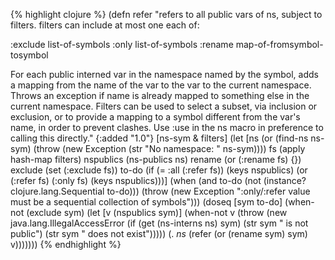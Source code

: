 {% highlight clojure %}
(defn refer
  "refers to all public vars of ns, subject to filters.
  filters can include at most one each of:

  :exclude list-of-symbols
  :only list-of-symbols
  :rename map-of-fromsymbol-tosymbol

  For each public interned var in the namespace named by the symbol,
  adds a mapping from the name of the var to the var to the current
  namespace.  Throws an exception if name is already mapped to
  something else in the current namespace. Filters can be used to
  select a subset, via inclusion or exclusion, or to provide a mapping
  to a symbol different from the var's name, in order to prevent
  clashes. Use :use in the ns macro in preference to calling this directly."
  {:added "1.0"}
  [ns-sym & filters]
    (let [ns (or (find-ns ns-sym) (throw (new Exception (str "No namespace: " ns-sym))))
          fs (apply hash-map filters)
          nspublics (ns-publics ns)
          rename (or (:rename fs) {})
          exclude (set (:exclude fs))
          to-do (if (= :all (:refer fs))
                  (keys nspublics)
                  (or (:refer fs) (:only fs) (keys nspublics)))]
      (when (and to-do (not (instance? clojure.lang.Sequential to-do)))
        (throw (new Exception ":only/:refer value must be a sequential collection of symbols")))
      (doseq [sym to-do]
        (when-not (exclude sym)
          (let [v (nspublics sym)]
            (when-not v
              (throw (new java.lang.IllegalAccessError
                          (if (get (ns-interns ns) sym)
                            (str sym " is not public")
                            (str sym " does not exist")))))
            (. *ns* (refer (or (rename sym) sym) v)))))))
{% endhighlight %}
